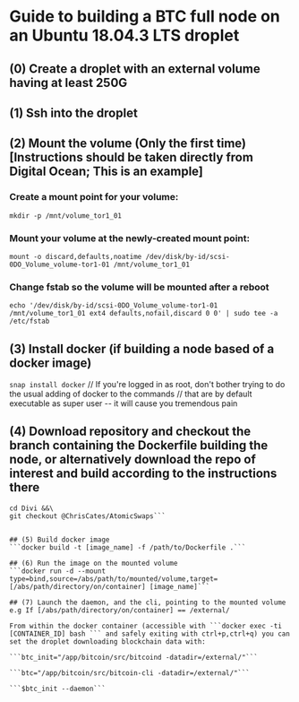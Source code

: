 # Guide to building a BTC full node on an Ubuntu 18.04.3 LTS droplet
## (0) Create a droplet with an external volume having at least 250G

## (1) Ssh into the droplet

## (2) Mount the volume (Only the first time) [Instructions should be taken directly from Digital Ocean; This is an example]
### Create a mount point for your volume:
```mkdir -p /mnt/volume_tor1_01```

### Mount your volume at the newly-created mount point:
```mount -o discard,defaults,noatime /dev/disk/by-id/scsi-0DO_Volume_volume-tor1-01 /mnt/volume_tor1_01```

### Change fstab so the volume will be mounted after a reboot
```echo '/dev/disk/by-id/scsi-0DO_Volume_volume-tor1-01 /mnt/volume_tor1_01 ext4 defaults,nofail,discard 0 0' | sudo tee -a /etc/fstab```

## (3) Install docker (if building a node based of a docker image)
```snap install docker```
// If you're logged in as root, don't bother trying to do the usual adding of docker to the commands
// that are by default executable as super user -- it will cause you tremendous pain

## (4) Download repository and checkout the branch containing the Dockerfile building the node, or alternatively download the repo of interest and build according to the instructions there
```git clone https://github.com/ChrisCates/Divi.git && \
cd Divi &&\
git checkout @ChrisCates/AtomicSwaps```


## (5) Build docker image
```docker build -t [image_name] -f /path/to/Dockerfile .```

## (6) Run the image on the mounted volume
```docker run -d --mount type=bind,source=/abs/path/to/mounted/volume,target=[/abs/path/directory/on/container] [image_name]```

## (7) Launch the daemon, and the cli, pointing to the mounted volume
e.g If [/abs/path/directory/on/container] == /external/

From within the docker container (accessible with ```docker exec -ti [CONTAINER_ID] bash ``` and safely exiting with ctrl+p,ctrl+q) you can set the droplet downloading blockchain data with:

```btc_init="/app/bitcoin/src/bitcoind -datadir=/external/"```

```btc="/app/bitcoin/src/bitcoin-cli -datadir=/external/"```

```$btc_init --daemon```